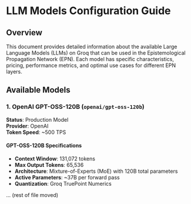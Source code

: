 # LLM Models Configuration Guide

## Overview

This document provides detailed information about the available Large Language Models (LLMs) on Groq that can be used in the Epistemological Propagation Network (EPN). Each model has specific characteristics, pricing, performance metrics, and optimal use cases for different EPN layers.

## Available Models

### 1. OpenAI GPT-OSS-120B (`openai/gpt-oss-120b`)

**Status**: Production Model  
**Provider**: OpenAI  
**Token Speed**: ~500 TPS  

#### GPT-OSS-120B Specifications

- **Context Window**: 131,072 tokens
- **Max Output Tokens**: 65,536
- **Architecture**: Mixture-of-Experts (MoE) with 120B total parameters
- **Active Parameters**: ~37B per forward pass
- **Quantization**: Groq TruePoint Numerics

... (rest of file moved)
